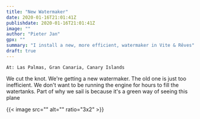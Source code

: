 ```yaml
---
title: "New Watermaker"
date: 2020-01-16T21:01:41Z
publishdate: 2020-01-16T21:01:41Z
image: ""
author: "Pieter Jan"
gpx: ""
summary: "I install a new, more efficient, watermaker in Vite & Rêves"
draft: true
---
```


`At: Las Palmas, Gran Canaria, Canary Islands`

We cut the knot. We're getting a new watermaker. The old one is just too inefficient. We don't want to be running the engine for hours to fill the watertanks. Part of why we sail is because it's a green way of seeing this plane

{{< image src="" alt="" ratio="3x2" >}}
